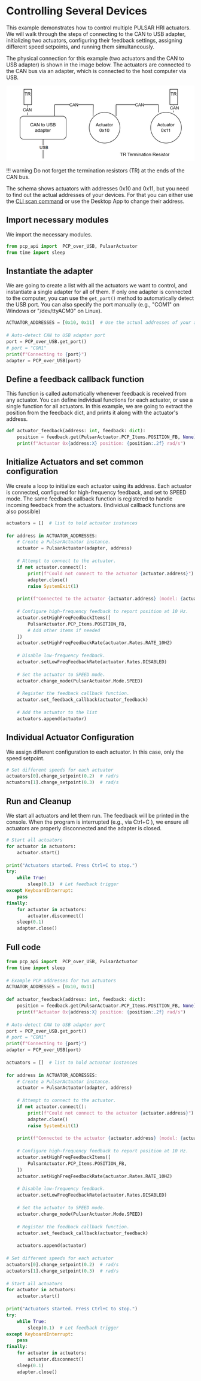 # Controlling Several Devices

This example demonstrates how to control multiple PULSAR HRI actuators. We will walk through the steps of connecting to the CAN to USB adapter, initializing two actuators, configuring their feedback settings, assigning different speed setpoints, and running them simultaneously.

The physical connection for this example (two actuators and the CAN to USB adapter) is shown in the image below. The actuators are connected to the CAN bus via an adapter, which is connected to the host computer via USB.

![CAN example](../assets/images/can_02.png)

!!! warning
    Do not forget the termination resistors (TR) at the ends of the CAN bus.

The schema shows actuators with addresses 0x10 and 0x11, but you need to find out the actual addresses of your devices. For that you can either use the [CLI scan command](cli.md#scan-for-devices) or use the Desktop App to change their address.



## Import necessary modules

We import the necessary modules.

```py
from pcp_api import  PCP_over_USB, PulsarActuator
from time import sleep
```


## Instantiate the adapter

We are going to create a list with all the actuators we want to control, and instantiate a single adapter for all of them. If only one adapter is connected to the computer, you can use the `get_port()` method to automatically detect the USB port. You can also specify the port manually (e.g., "COM1" on Windows or "/dev/ttyACM0" on Linux).

```py
ACTUATOR_ADDRESSES = [0x10, 0x11]  # Use the actual addresses of your actuators

# Auto-detect CAN to USB adapter port
port = PCP_over_USB.get_port()
# port = "COM1"
print(f"Connecting to {port}")
adapter = PCP_over_USB(port)
```


## Define a feedback callback function

This function is called automatically whenever feedback is received from any actuator. You can define individual functions for each actuator, or use a single function for all actuators. In this example, we are going to extract the position from the feedback dict, and prints it along with the actuator's address.

```py
def actuator_feedback(address: int, feedback: dict):
    position = feedback.get(PulsarActuator.PCP_Items.POSITION_FB, None)
    print(f"Actuator 0x{address:X} position: {position:.2f} rad/s")
```


## Initialize Actuators and set common configuration

We create a loop to initialize each actuator using its address. Each actuator is connected, configured for high-frequency feedback, and set to SPEED mode. The same feedback callback function is registered to handle incoming feedback from the actuators. (Individual callback functions are also possible)


```py
actuators = []  # list to hold actuator instances

for address in ACTUATOR_ADDRESSES:
    # Create a PulsarActuator instance.
    actuator = PulsarActuator(adapter, address)

    # Attempt to connect to the actuator.
    if not actuator.connect():
        print(f"Could not connect to the actuator {actuator.address}")
        adapter.close()
        raise SystemExit(1)

    print(f"Connected to the actuator {actuator.address} (model: {actuator.model}, firmware: {actuator.firmware_version})")

    # Configure high-frequency feedback to report position at 10 Hz.
    actuator.setHighFreqFeedbackItems([
        PulsarActuator.PCP_Items.POSITION_FB,
        # Add other items if needed
    ])
    actuator.setHighFreqFeedbackRate(actuator.Rates.RATE_10HZ)

    # Disable low-frequency feedback.
    actuator.setLowFreqFeedbackRate(actuator.Rates.DISABLED)

    # Set the actuator to SPEED mode.
    actuator.change_mode(PulsarActuator.Mode.SPEED)

    # Register the feedback callback function.
    actuator.set_feedback_callback(actuator_feedback)

    # Add the actuator to the list
    actuators.append(actuator)
```


## Individual Actuator Configuration

We assign different configuration to each actuator. In this case, only the speed setpoint.

```py
# Set different speeds for each actuator
actuators[0].change_setpoint(0.2)  # rad/s
actuators[1].change_setpoint(0.3)  # rad/s
```


## Run and Cleanup

We start all actuators and let them run. The feedback will be printed in the console. When the program is interrupted (e.g., via Ctrl+C ), we ensure all actuators are properly disconnected and the adapter is closed.

```py
# Start all actuators
for actuator in actuators:
    actuator.start()

print("Actuators started. Press Ctrl+C to stop.")
try:
    while True:
        sleep(0.1)  # Let feedback trigger
except KeyboardInterrupt:
    pass
finally:
    for actuator in actuators:
        actuator.disconnect()
    sleep(0.1)
    adapter.close()
```


## Full code

```py title="Full code" linenums="1"
from pcp_api import  PCP_over_USB, PulsarActuator
from time import sleep

# Example PCP addresses for two actuators
ACTUATOR_ADDRESSES = [0x10, 0x11]

def actuator_feedback(address: int, feedback: dict):
    position = feedback.get(PulsarActuator.PCP_Items.POSITION_FB, None)
    print(f"Actuator 0x{address:X} position: {position:.2f} rad/s")

# Auto-detect CAN to USB adapter port
port = PCP_over_USB.get_port()
# port = "COM1"
print(f"Connecting to {port}")
adapter = PCP_over_USB(port)

actuators = []  # list to hold actuator instances

for address in ACTUATOR_ADDRESSES:
    # Create a PulsarActuator instance.
    actuator = PulsarActuator(adapter, address)

    # Attempt to connect to the actuator.
    if not actuator.connect():
        print(f"Could not connect to the actuator {actuator.address}")
        adapter.close()
        raise SystemExit(1)

    print(f"Connected to the actuator {actuator.address} (model: {actuator.model}, firmware: {actuator.firmware_version})")

    # Configure high-frequency feedback to report position at 10 Hz.
    actuator.setHighFreqFeedbackItems([
        PulsarActuator.PCP_Items.POSITION_FB,
    ])
    actuator.setHighFreqFeedbackRate(actuator.Rates.RATE_10HZ)

    # Disable low-frequency feedback.
    actuator.setLowFreqFeedbackRate(actuator.Rates.DISABLED)

    # Set the actuator to SPEED mode.
    actuator.change_mode(PulsarActuator.Mode.SPEED)

    # Register the feedback callback function.
    actuator.set_feedback_callback(actuator_feedback)

    actuators.append(actuator)

# Set different speeds for each actuator
actuators[0].change_setpoint(0.2)  # rad/s
actuators[1].change_setpoint(0.3)  # rad/s

# Start all actuators
for actuator in actuators:
    actuator.start()

print("Actuators started. Press Ctrl+C to stop.")
try:
    while True:
        sleep(0.1)  # Let feedback trigger
except KeyboardInterrupt:
    pass
finally:
    for actuator in actuators:
        actuator.disconnect()
    sleep(0.1)
    adapter.close()
```
